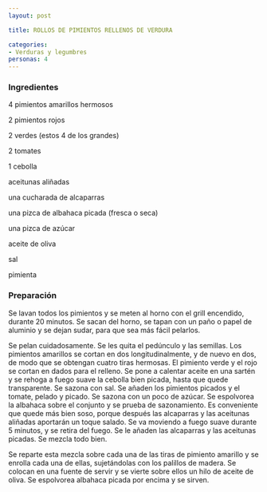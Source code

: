 ```yaml
---
layout: post

title: ROLLOS DE PIMIENTOS RELLENOS DE VERDURA

categories:
- Verduras y legumbres
personas: 4 
---
```

<h3>Ingredientes</h3>
4 pimientos amarillos hermosos

2 pimientos rojos

2 verdes (estos 4 de los grandes)

2 tomates

1 cebolla

aceitunas aliñadas

una cucharada de alcaparras

una pizca de albahaca picada (fresca o seca)

una pizca de azúcar

aceite de oliva

sal

pimienta

<h3>Preparación</h3>
Se lavan todos los pimientos y se meten al horno con el grill encendido, durante 20 minutos. Se sacan del horno, se tapan con un paño o papel de aluminio y se dejan sudar, para que sea más fácil pelarlos.

Se pelan cuidadosamente. Se les quita el pedúnculo y las semillas. Los pimientos amarillos se cortan en dos longitudinalmente, y de nuevo en dos, de modo que se obtengan cuatro tiras hermosas. El pimiento verde y el rojo se cortan en dados para el relleno. Se pone a calentar aceite en una sartén y se rehoga a fuego suave la cebolla bien picada, hasta que quede transparente. Se sazona con sal. Se añaden los pimientos picados y el tomate, pelado y picado. Se sazona con un poco de azúcar. Se espolvorea la albahaca sobre el conjunto y se prueba de sazonamiento. Es conveniente que quede más bien soso, porque después las alcaparras y las aceitunas aliñadas aportarán un toque salado. Se va moviendo a fuego suave durante 5 minutos, y se retira del fuego. Se le añaden las alcaparras y las aceitunas picadas. Se mezcla todo bien.

Se reparte esta mezcla sobre cada una de las tiras de pimiento amarillo y se enrolla cada una de ellas, sujetándolas con los palillos de madera. Se colocan en una fuente de servir y se vierte sobre ellos un hilo de aceite de oliva. Se espolvorea albahaca picada por encima y se sirven.